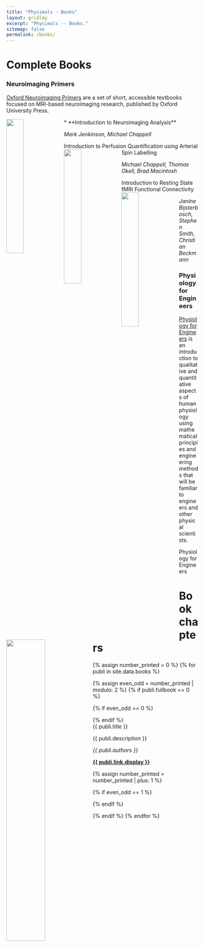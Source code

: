 ```yaml
---
title: "Physimals - Books"
layout: gridlay
excerpt: "Physimals -- Books."
sitemap: false
permalink: /books/
---
```


# Complete Books

### Neuroimaging Primers

[Oxford Neuroimaging Primers](http://www.neuroimagingprimers.org/") are a set of short, accessible 
textbooks focused on MRI-based neuroimaging research, published by Oxford University Press.


<img src="{{ site.url }}{{ site.baseurl }}/images/bookpic/nip1.png" class="img-responsive" width="30%" style="float: left" />
 * **Introduction to Neuroimaging Analysis**

*Mark Jenkinson, Michael Chappell*

<div class="row">
 <div class="col-sm-6 clearfix">
 <div class="well">
  <pubtit>Introduction to Perfusion Quantification using Arterial Spin Labelling</pubtit>
  <img src="{{ site.url }}{{ site.baseurl }}/images/bookpic/nip2.png" class="img-responsive" width="30%" style="float: left" />
  <p><em>Michael Chappell, Thomas Okell, Brad Macintosh</em></p>
 </div>
</div>

<div class="col-sm-6 clearfix">
 <div class="well">
  <pubtit>Introduction to Resting State fMRI Functional Connectivity</pubtit>
  <img src="{{ site.url }}{{ site.baseurl }}/images/bookpic/nip3.png" class="img-responsive" width="30%" style="float: left" />
  <p><em>Janine Bijsterbosch, Stephen Smith, Christian Beckmann</em></p>
 </div>
</div>
</div>

### Physiology for Engineers

<a href="https://www.physiologyforengineers.org/" target="_blank">Physiology for Engineers</a> is an introduction to qualitative 
and quantitative aspects of human physiology using mathematical principles and engineering methods that will be familiar to engineers 
and other physical scientists.

<div class="row">
<div class="col-sm-6 clearfix">
 <div class="well">
  <pubtit>Physiology for Engineers</pubtit>
  <img src="{{ site.url }}{{ site.baseurl }}/images/bookpic/pfe.png" class="img-responsive" width="45%" style="float: left" />
  <p><em></em></p>
 </div>
</div>
</div>

# Book chapters

{% assign number_printed = 0 %}
{% for publi in site.data.books %}

{% assign even_odd = number_printed | modulo: 2 %}
{% if publi.fullbook == 0 %}

{% if even_odd == 0 %}
<div class="row">
{% endif %}

<div class="col-sm-6 clearfix">
 <div class="well">
  <pubtit>{{ publi.title }}</pubtit>
  <p>{{ publi.description }}</p>
  <p><em>{{ publi.authors }}</em></p>
  <p><strong><a href="{{ publi.link.url }}" target="_blank">{{ publi.link.display }}</a></strong></p>
 </div>
</div>

{% assign number_printed = number_printed | plus: 1 %}

{% if even_odd == 1 %}
</div>
{% endif %}

{% endif %}
{% endfor %}

<p> &nbsp; </p>
